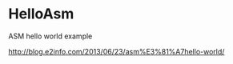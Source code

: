 HelloAsm
========

ASM hello world example


http://blog.e2info.com/2013/06/23/asm%E3%81%A7hello-world/
